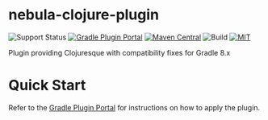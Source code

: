 nebula-clojure-plugin
==============

![Support Status](https://img.shields.io/badge/nebula-active-green.svg)
[![Gradle Plugin Portal](https://img.shields.io/maven-metadata/v/https/plugins.gradle.org/m2/com.netflix.nebula/nebula-clojure-plugin/maven-metadata.xml.svg?label=gradlePluginPortal)](https://plugins.gradle.org/plugin/nebula.clojure)
[![Maven Central](https://img.shields.io/maven-central/v/com.netflix.nebula/nebula-clojure-plugin)](https://maven-badges.herokuapp.com/maven-central/com.netflix.nebula/nebula-clojure-plugin)
![Build](https://github.com/nebula-plugins/nebula-clojure-plugin/actions/workflows/nebula.yml/badge.svg)
[![MIT](https://img.shields.io/github/license/nebula-plugins/nebula-clojure-plugin.svg)](https://opensource.org/licenses/MIT)


Plugin providing Clojuresque with compatibility fixes for Gradle 8.x

# Quick Start

Refer to the [Gradle Plugin Portal](https://plugins.gradle.org/plugin/nebula.clojure) for instructions on how to apply the plugin.

